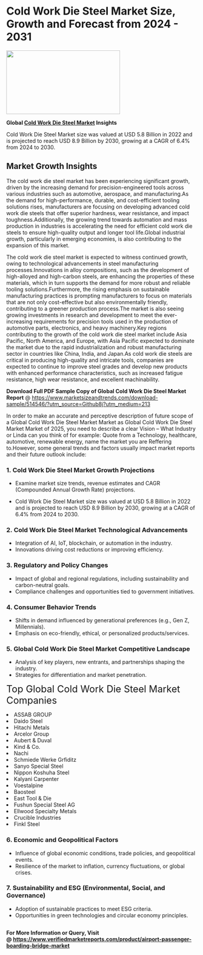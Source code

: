 <H1>Cold Work Die Steel Market Size, Growth and Forecast from 2024 - 2031</H1><img class="aligncenter size-medium wp-image-584254" src="https://thirdeyenews.in/wp-content/uploads/2024/09/Global-Market-Research-300x168.jpeg" alt="" width="300" height="168" /><p><strong>Global&nbsp;<a href="https://www.marketsizeandtrends.com/download-sample/514546/?utm_source=Github8j?utm_medium=213">Cold Work Die Steel Market</a> Insights</strong></p><p>Cold Work Die Steel Market size was valued at USD 5.8 Billion in 2022 and is projected to reach USD 8.9 Billion by 2030, growing at a CAGR of 6.4% from 2024 to 2030.</p><p><h2>Market Growth Insights</h2> <p>The cold work die steel market has been experiencing significant growth, driven by the increasing demand for precision-engineered tools across various industries such as automotive, aerospace, and manufacturing.As the demand for high-performance, durable, and cost-efficient tooling solutions rises, manufacturers are focusing on developing advanced cold work die steels that offer superior hardness, wear resistance, and impact toughness.Additionally, the growing trend towards automation and mass production in industries is accelerating the need for efficient cold work die steels to ensure high-quality output and longer tool life.Global industrial growth, particularly in emerging economies, is also contributing to the expansion of this market.</p> <p>The cold work die steel market is expected to witness continued growth, owing to technological advancements in steel manufacturing processes.Innovations in alloy compositions, such as the development of high-alloyed and high-carbon steels, are enhancing the properties of these materials, which in turn supports the demand for more robust and reliable tooling solutions.Furthermore, the rising emphasis on sustainable manufacturing practices is prompting manufacturers to focus on materials that are not only cost-effective but also environmentally friendly, contributing to a greener production process.The market is also seeing growing investments in research and development to meet the ever-increasing requirements for precision tools used in the production of automotive parts, electronics, and heavy machinery.Key regions contributing to the growth of the cold work die steel market include Asia Pacific, North America, and Europe, with Asia Pacific expected to dominate the market due to the rapid industrialization and robust manufacturing sector in countries like China, India, and Japan.As cold work die steels are critical in producing high-quality and intricate tools, companies are expected to continue to improve steel grades and develop new products with enhanced performance characteristics, such as increased fatigue resistance, high wear resistance, and excellent machinability.<p><span class=""><strong>Download Full PDF Sample Copy of Global Cold Work Die Steel Market Report</strong> @ <a href="https://www.marketsizeandtrends.com/download-sample/514546/?utm_source=Github8j?utm_medium=213" target="_blank">https://www.marketsizeandtrends.com/download-sample/514546/?utm_source=Github8j?utm_medium=213</a></span></p><p>In order to make an accurate and perceptive description of future scope of a Global&nbsp;Cold Work Die Steel Market Market as Global&nbsp;Cold Work Die Steel Market Market of 2025, you need to describe a clear Vision &ndash; What Industry or Linda can you think of for example: Quote from a Technology, healthcare, automotive, renewable energy, name the market you are Reffering to.However, some general trends and factors usually impact market reports and their future outlook include:</p><h3>1.&nbsp;<strong>Cold Work Die Steel Market Growth Projections</strong></h3><ul><li>Examine market size trends, revenue estimates and CAGR (Compounded Annual Growth Rate) projections.</li><li><p>Cold Work Die Steel Market size was valued at USD 5.8 Billion in 2022 and is projected to reach USD 8.9 Billion by 2030, growing at a CAGR of 6.4% from 2024 to 2030.</p></li></ul><h3>2.&nbsp;<strong>Cold Work Die Steel Market Technological Advancements</strong></h3><ul><li>Integration of AI, IoT, blockchain, or automation in the industry.</li><li>Innovations driving cost reductions or improving efficiency.</li></ul><h3>3.&nbsp;<strong>Regulatory and Policy Changes</strong></h3><ul><li>Impact of global and regional regulations, including sustainability and carbon-neutral goals.</li><li>Compliance challenges and opportunities tied to government initiatives.</li></ul><h3>4.&nbsp;<strong>Consumer Behavior Trends</strong></h3><ul><li>Shifts in demand influenced by generational preferences (e.g., Gen Z, Millennials).</li><li>Emphasis on eco-friendly, ethical, or personalized products/services.</li></ul><h3>5.&nbsp;<strong>Global Cold Work Die Steel Market Competitive Landscape</strong></h3><ul><li>Analysis of key players, new entrants, and partnerships shaping the industry.</li><li>Strategies for differentiation and market penetration.</li></ul><p data-pm-slice="1 1 []"><span style="color: inherit; font-family: inherit; font-size: 25px;">Top Global Cold Work Die Steel Market Companies</span></p><div class="" data-test-id=""><p><li>ASSAB GROUP</li><li> Daido Steel</li><li> Hitachi Metals</li><li> Arcelor Group</li><li> Aubert & Duval</li><li> Kind & Co.</li><li> Nachi</li><li> Schmiede Werke Grfiditz</li><li> Sanyo Special Steel</li><li> Nippon Koshuha Steel</li><li> Kalyani Carpenter</li><li> Voestalpine</li><li> Baosteel</li><li> East Tool & Die</li><li> Fushun Special Steel AG</li><li> Ellwood Specialty Metals</li><li> Crucible Industries</li><li> Finkl Steel</li></p></div><h3>6.&nbsp;<strong>Economic and Geopolitical Factors</strong></h3><ul><li>Influence of global economic conditions, trade policies, and geopolitical events.</li><li>Resilience of the market to inflation, currency fluctuations, or global crises.</li></ul><h3>7.&nbsp;<strong>Sustainability and ESG (Environmental, Social, and Governance)</strong></h3><ul><li>Adoption of sustainable practices to meet ESG criteria.</li><li>Opportunities in green technologies and circular economy principles.</li></ul><h2><strong style="font-size: 14px;">For More Information or Query, Visit @&nbsp;</strong><a style="background-color: #ffffff; font-size: 14px;" href="https://www.marketsizeandtrends.com/report/cold-work-die-steel-market/" target="_blank">https://www.verifiedmarketreports.com/product/airport-passenger-boarding-bridge-market</a></h2>